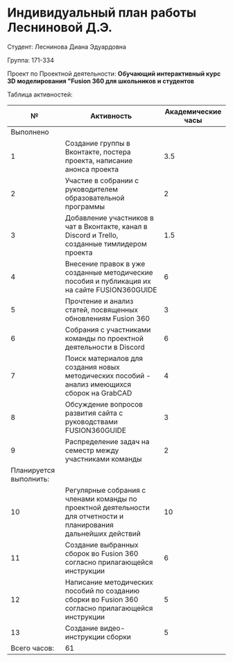 # **Индивидуальный план работы Лесниновой Д.Э.**

Студент: Леснинова Диана Эдуардовна

Группа: 171-334

Проект по Проектной деятельности: **Обучающий интерактивный курс 3D моделирования "Fusion 360 для школьников и студентов**

Таблица активностей:

| № | Активность | Академические часы |
| --- | --- | --- |
| Выполнено |
| 1 | Создание группы в Вконтакте, постера проекта, написание анонса проекта | 3.5 |
| 2 | Участие в собрании с руководителем образовательной программы| 2 |
| 3 | Добавление участников в чат в Вконтакте, канал в Discord и Trello, созданные тимлидером проекта | 1.5 |
| 4 | Внесение правок в уже созданные методические пособия и публикация их на сайте FUSION360GUIDE | 6 |
| 5 | Прочтение и анализ статей, посвященных обновлениям Fusion 360 | 3 |
| 6 | Собрания с участниками команды по проектной деятельности в Discord | 6 |
| 7 | Поиск материалов для создания новых методических пособий - анализ имеющихся сборок на GrabCAD | 4 |
| 8 | Обсуждение вопросов развития сайта с руководствами FUSION360GUIDE | 3 |
| 9 | Распределение задач на семестр между участниками команды | 2 |
| Планируется выполнить:|
| 10 | Регулярные собрания с членами команды по проектной деятельности для отчетности и планирования дальнейших действий | 10 |
| 11 | Создание выбранных сборок во Fusion 360 согласно прилагающейся инструкции | 6 |
| 12 | Написание методических пособий по созданию сборки во Fusion 360 согласно прилагающейся инструкции | 5 | 
| 13 | Создание видео-инструкции сборки | 5 | 
| Всего часов: | 61 |
